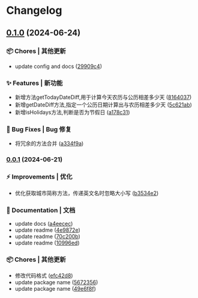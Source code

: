 # Changelog

## [0.1.0](https://github.com/hacxy/chinese-kits/compare/v0.0.1...v0.1.0) (2024-06-24)


### 📦 Chores | 其他更新

* update config and docs ([29909c4](https://github.com/hacxy/chinese-kits/commit/29909c4ad8eb6617724f792e718a234cb4c5c5b7))


### ✨ Features | 新功能

* 新增方法getTodayDateDiff,用于计算今天农历与公历相差多少天 ([8164037](https://github.com/hacxy/chinese-kits/commit/81640371fe3eda2dd06dfaa6ae4bdc7f399242c2))
* 新增getDateDiff方法,指定一个公历日期计算出与农历相差多少天 ([5c621ab](https://github.com/hacxy/chinese-kits/commit/5c621ab0a6cec1eb5e94454c7b7c22a7620aec4b))
* 新增isHolidays方法,判断是否为节假日 ([a178c31](https://github.com/hacxy/chinese-kits/commit/a178c31fd24c25fd32d757bec4b6cd200bee6856))


### 🐛 Bug Fixes | Bug 修复

* 将冗余的方法合并 ([a334f9a](https://github.com/hacxy/chinese-kits/commit/a334f9a335106e2144c7ec37c5c9d1bd957e0233))

### [0.0.1](https://github.com/hacxy/chinese-kits/compare/v1.1.2...v0.0.1) (2024-06-21)

### ⚡ Improvements | 优化

- 优化获取城市简称方法，传递英文名时忽略大小写 ([b3534e2](https://github.com/hacxy/chinese-kits/commit/b3534e2de0875ebe77524d596c21a3fc2465533d))

### 📝 Documentation | 文档

- update docs ([a4eecec](https://github.com/hacxy/chinese-kits/commit/a4eececeb1aab6545e4a0be71bf95e58fe061ae7))
- update readme ([4e9872e](https://github.com/hacxy/chinese-kits/commit/4e9872e18c564163d5353b6a33d4fdf099c62c82))
- update readme ([70c200b](https://github.com/hacxy/chinese-kits/commit/70c200bf8cab094f8797ede34d60fdb54d34b00a))
- update readme ([10996ed](https://github.com/hacxy/chinese-kits/commit/10996ed487660b44fdd2d22aad97b0eba041a2dd))

### 📦 Chores | 其他更新

- 修改代码格式 ([efc42d8](https://github.com/hacxy/chinese-kits/commit/efc42d8b553e277186b962b1d5d298d7f4929866))
- update package name ([5672356](https://github.com/hacxy/chinese-kits/commit/567235686d8b3eea510755f8c2dc65abd2734861))
- update package name ([49e6f8f](https://github.com/hacxy/chinese-kits/commit/49e6f8f01f8481c0a00e21902b1dd967b6160bdd))